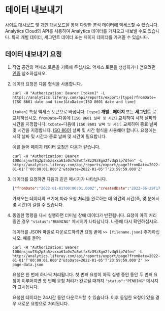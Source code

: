 # 데이터 내보내기

[사이트 대시보드](../touchpoints/sites-dashboard.md) 및 [개인 대시보드](../people/individuals/individuals-dashboard.md)을 통해 다양한 분석 데이터에 액세스할 수 있습니다. Analytics Cloud의 API를 사용하여 Analytics 데이터를 가져오고 내보낼 수도 있습니다. 특히 개별 데이터, 세그먼트 데이터 또는 페이지 데이터를 가져올 수 있습니다.

## 데이터 내보내기 요청

1. 작업 공간의 액세스 토큰을 기록해 두십시오. 액세스 토큰을 생성하거나 얻으려면 [인증](authentication.md) 참조하십시오.

1. 데이터 요청은 다음 형식을 사용합니다.

   ```
   curl -H "Authorization: Bearer [token]" -L https://analytics.liferay.com/api/reports/export/[type]?fromDate=[ISO 8601 date and time]&toDate=[ISO 8601 date and time]
   ```

   `[token]` 특정 액세스 토큰으로 바꿉니다. `[type]` **개별** , **페이지** 또는 **세그먼트** 로 교체하십시오. `fromDate=`다음에 `[ISO 8601 날짜 및 시간]` 교체하여 시작 날짜와 시간을 지정합니다. `toDate=`다음에 `[ISO 8601 날짜 및 시간]` 교체하여 종료 날짜 및 시간을 지정합니다. [ISO 8601](https://en.wikipedia.org/wiki/ISO_8601) 날짜 및 시간 형식을 사용해야 합니다. 요청에는 시작 날짜 및 시간과 종료 날짜 및 시간이 필요합니다.

   예를 들어 페이지 데이터 요청은 다음과 같습니다.

   ```
   curl -H "Authorization: Bearer 100dnsjvw78q2p3a5zsxxa61a0x7o8wtfx8z39z8gm2fvdq5lp7dfen" -L http://analytics.liferay.com/api/reports/export/page?fromDate=2022-01-01'T'00:00:01.000'Z'&toDate=2022-01-05'T'23:59:59.000'Z'
   ```

2. 데이터를 요청하면 다음과 같은 메시지가 나타납니다.

   ```json
   {"fromDate":"2022-01-01T00:00:01.000Z","createdDate":"2022-06-29T17:50:46.824Z","toDate":"2022-01-05T23:59:59.000Z","message":"A new data export file for this date range and type will be created. Please come back later.","type":"PAGE","status":"PENDING"}%   
   ```

   가져오는 데이터의 크기에 따라 요청 처리를 완료하는 데 약간의 시간(즉, 몇 분에서 몇 시간)이 걸릴 수 있습니다.

3. 동일한 명령을 다시 실행하면 터미널 창에 데이터가 반환됩니다. 요청이 아직 처리 중인 경우 `"status":"RUNNING"` 메시지가 나타납니다. 나중에 다시 확인하십시오.

   데이터를 JSON 파일로 다운로드하려면 요청 끝에 `>> [filename.json]` 추가하십시오. 예를 들어:

   ```
   curl -H "Authorization: Bearer 100dnsjvw78q2p3a5zsxxa61a0x7o8wtfx8z39z8gm2fvdq5lp7dfen" -L http://analytics.liferay.com/api/reports/export/page?fromDate=2022-01-01'T'00:00:01.000'Z'&toDate=2022-01-05'T'23:59:59.000'Z' >> page-data.json
   ```

   요청은 한 번에 하나씩 처리됩니다. 첫 번째 요청이 아직 실행 중인 동안 두 번째 요청이 이루어지면 첫 번째 요청 처리가 완료될 때까지 `"status":"PENDING"` 메시지가 표시됩니다.

   요청한 데이터는 24시간 동안 다운로드할 수 있습니다. 이후 동일한 요청이 있을 경우 새로운 요청으로 처리됩니다.
